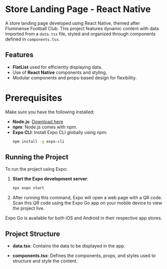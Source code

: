 # Store Landing Page - React Native

A store landing page developed using React Native, themed after Fluminense Football Club. This project features dynamic content with data imported from a `data.tsx` file, styled and organized through components defined in `components.tsx`.

## Features

- **FlatList** used for efficiently displaying data.
- Use of **React Native** components and styling.
- Modular components and props-based design for flexibility.

# Prerequisites

Make sure you have the following installed:

- **Node.js**: [Download here](https://nodejs.org/)
- **npm**: Node.js comes with npm.
- **Expo CLI**: Install Expo CLI globally using npm:
  ```bash
  npm install -g expo-cli
  
## Running the Project
To run the project using Expo:

1. **Start the Expo development server**:
   ```bash
   npx expo start
 2. After running this command, Expo will open a web page with a QR code. Scan this QR code using the Expo Go app on your mobile device to view the project live.

 Expo Go is available for both iOS and Android in their respective app stores.

## Project Structure

- **data.tsx**: Contains the data to be displayed in the app.

- **components.tsx**: Defines the components, props, and styles used to structure and style the content.
